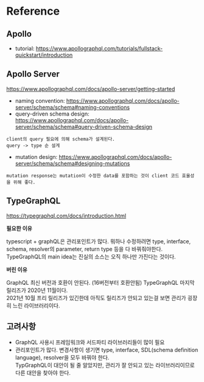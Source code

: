 # Reference

## Apollo

- tutorial: https://www.apollographql.com/tutorials/fullstack-quickstart/introduction

## Apollo Server

https://www.apollographql.com/docs/apollo-server/getting-started

- naming convention: https://www.apollographql.com/docs/apollo-server/schema/schema#naming-conventions
- query-driven schema design: https://www.apollographql.com/docs/apollo-server/schema/schema#query-driven-schema-design

```
client의 query 필요에 의해 schema가 설계된다.
query -> type 순 설게
```

- mutation design: https://www.apollographql.com/docs/apollo-server/schema/schema#designing-mutations

```
mutation response는 mutation이 수정한 data를 포함하는 것이 client 코드 효율성을 위해 좋다.
```

## TypeGraphQL

https://typegraphql.com/docs/introduction.html

**필요한 이유**

typescript + graphQL은 관리포인트가 많다. 뭐하나 수정하려면 type, interface, schema, resolver의 parameter, return type 등을 다 바꿔줘야한다.<br />
TypeGraphQL의 main idea는 진실의 소스는 오직 하나만 가진다는 것이다.

**버린 이유**

GraphQL 최신 버전과 호환이 안된다. (16버전부터 호환안됨) TypeGraphQL 마지막 릴리즈가 2020년 11월이다.<br />
2021년 10월 프리 릴리즈가 있긴한데 아직도 릴리즈가 안되고 있는걸 보면 관리가 굉장히 느린 라이브러리이다.

## 고려사항

- GraphQL 사용시 프레임워크와 서드파티 라이브러리들이 많이 필요
- 관리포인트가 많다. 변경사항이 생기면 type, interface, SDL(schema definition language), resolver을 모두 바꿔야 한다. <br />
  TypGraphQL이 대안이 될 줄 알았지만, 관리가 잘 안되고 있는 라이브러리이므로 다른 대안을 찾아야 한다.
